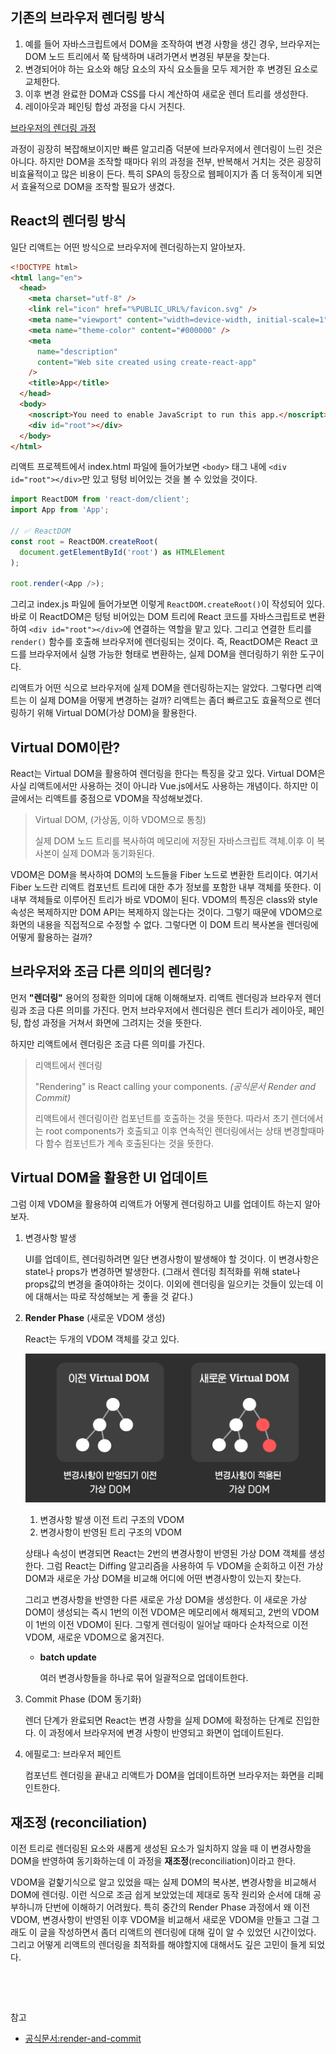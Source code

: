 ## 기존의 브라우저 렌더링 방식

1. 예를 들어 자바스크립트에서 DOM을 조작하여 변경 사항을 생긴 경우, 브라우저는 DOM 노드 트리에서 쭉 탐색하며 내려가면서 변경된 부분을 찾는다.
2. 변경되어야 하는 요소와 해당 요소의 자식 요소들을 모두 제거한 후 변경된 요소로 교체한다.
3. 이후 변경 완료한 DOM과 CSS를 다시 계산하여 새로운 렌더 트리를 생성한다.
4. 레이아웃과 페인팅 합성 과정을 다시 거친다.

[브라우저의 렌더링 과정](https://jellieblog.dev/posts/browser-rendering-process)

과정이 굉장히 복잡해보이지만 빠른 알고리즘 덕분에 브라우저에서 렌더링이 느린 것은 아니다. 하지만 DOM을 조작할 때마다 위의 과정을 전부, 반복해서 거치는 것은 굉장히 비효율적이고 많은 비용이 든다. 특히 SPA의 등장으로 웹페이지가 좀 더 동적이게 되면서 효율적으로 DOM을 조작할 필요가 생겼다.

## React의 렌더링 방식

일단 리액트는 어떤 방식으로 브라우저에 렌더링하는지 알아보자.

```html
<!DOCTYPE html>
<html lang="en">
  <head>
    <meta charset="utf-8" />
    <link rel="icon" href="%PUBLIC_URL%/favicon.svg" />
    <meta name="viewport" content="width=device-width, initial-scale=1" />
    <meta name="theme-color" content="#000000" />
    <meta
      name="description"
      content="Web site created using create-react-app"
    />
    <title>App</title>
  </head>
  <body>
    <noscript>You need to enable JavaScript to run this app.</noscript>
    <div id="root"></div>
  </body>
</html>
```

리액트 프로젝트에서 index.html 파일에 들어가보면 `<body>` 태그 내에 `<div id="root"></div>`만 있고 텅텅 비어있는 것을 볼 수 있었을 것이다.

```javascript
import ReactDOM from 'react-dom/client';
import App from 'App';

// ✅ ReactDOM
const root = ReactDOM.createRoot(
  document.getElementById('root') as HTMLElement
);

root.render(<App />);
```

그리고 index.js 파일에 들어가보면 이렇게 `ReactDOM.createRoot()`이 작성되어 있다. 바로 이 ReactDOM은 텅텅 비어있는 DOM 트리에 React 코드를 자바스크립트로 변환하여 `<div id="root"></div>`에 연결하는 역할을 맡고 있다. 그리고 연결한 트리를 `render()` 함수를 호출해 브라우저에 렌더링되는 것이다. 즉, ReactDOM은 React 코드를 브라우저에서 실행 가능한 형태로 변환하는, 실제 DOM을 렌더링하기 위한 도구이다.

리액트가 어떤 식으로 브라우저에 실제 DOM을 렌더링하는지는 알았다. 그렇다면 리액트는 이 실제 DOM을 어떻게 변경하는 걸까? 리액트는 좀더 빠르고도 효율적으로 렌더링하기 위해 Virtual DOM(가상 DOM)을 활용한다.

## Virtual DOM이란?

React는 Virtual DOM을 활용하여 렌더링을 한다는 특징을 갖고 있다. Virtual DOM은 사실 리액트에서만 사용하는 것이 아니라 Vue.js에서도 사용하는 개념이다. 하지만 이 글에서는 리액트를 중점으로 VDOM을 작성해보겠다.

> Virtual DOM, (가상돔, 이하 VDOM으로 통칭)
>
> 실제 DOM 노드 트리를 복사하여 메모리에 저장된 자바스크립트 객체.이후 이 복사본이 실제 DOM과 동기화된다.

VDOM은 DOM을 복사하여 DOM의 노드들을 Fiber 노드로 변환한 트리이다. 여기서 Fiber 노드란 리액트 컴포넌트 트리에 대한 추가 정보를 포함한 내부 객체를 뜻한다. 이 내부 객체들로 이루어진 트리가 바로 VDOM이 된다. VDOM의 특징은 class와 style 속성은 복제하지만 DOM API는 복제하지 않는다는 것이다. 그렇기 때문에 VDOM으로 화면의 내용을 직접적으로 수정할 수 없다. 그렇다면 이 DOM 트리 복사본을 렌더링에 어떻게 활용하는 걸까?

## 브라우저와 조금 다른 의미의 렌더링?

먼저 **"렌더링"** 용어의 정확한 의미에 대해 이해해보자. 리액트 렌더링과 브라우저 렌더링과 조금 다른 의미를 가진다. 먼저 브라우저에서 렌더링은 렌더 트리가 레이아웃, 페인팅, 합성 과정을 거쳐서 화면에 그려지는 것을 뜻한다.

하지만 리액트에서 렌더링은 조금 다른 의미를 가진다.

> 리액트에서 렌더링
>
> "Rendering" is React calling your components. _(공식문서 Render and Commit)_
>
> 리액트에서 렌더링이란 컴포넌트를 호출하는 것을 뜻한다. 따라서 초기 렌더에서는 root components가 호출되고 이후 연속적인 렌더링에서는 상태 변경할때마다 함수 컴포넌트가 계속 호출된다는 것을 뜻한다.

## Virtual DOM을 활용한 UI 업데이트

그럼 이제 VDOM을 활용하여 리액트가 어떻게 렌더링하고 UI를 업데이트 하는지 알아보자.

1. 변경사항 발생

   UI를 업데이트, 렌더링하려면 일단 변경사항이 발생해야 할 것이다. 이 변경사항은 state나 props가 변경하면 발생한다. (그래서 렌더링 최적화를 위해 state나 props값의 변경을 줄여야하는 것이다. 이외에 렌더링을 일으키는 것들이 있는데 이에 대해서는 따로 작성해보는 게 좋을 것 같다.)

2. **Render Phase** (새로운 VDOM 생성)

   React는 두개의 VDOM 객체를 갖고 있다.

   ![두개의 VDOM](/public/images/react/react-virtual-dom-and-rendering/virtual-dom-1.png)

   1. 변경사항 발생 이전 트리 구조의 VDOM
   2. 변경사항이 반영된 트리 구조의 VDOM

   상태나 속성이 변경되면 React는 2번의 변경사항이 반영된 가상 DOM 객체를 생성한다. 그럼 React는 Diffing 알고리즘을 사용하여 두 VDOM을 순회하고 이전 가상 DOM과 새로운 가상 DOM을 비교해 어디에 어떤 변경사항이 있는지 찾는다.

   그리고 변경사항을 반영한 다른 새로운 가상 DOM을 생성한다. 이 새로운 가상 DOM이 생성되는 즉시 1번의 이전 VDOM은 메모리에서 해제되고, 2번의 VDOM이 1번의 이전 VDOM이 된다. 그렇게 렌더링이 일어날 때마다 순차적으로 이전 VDOM, 새로운 VDOM으로 옮겨진다.

   - **batch update**

     여러 변경사항들을 하나로 묶어 일괄적으로 업데이트한다.

3. Commit Phase (DOM 동기화)

   렌더 단계가 완료되면 React는 변경 사항을 실제 DOM에 확정하는 단계로 진입한다. 이 과정에서 브라우저에 변경 사항이 반영되고 화면이 업데이트된다.

4. 에필로그: 브라우저 페인트

   컴포넌트 렌더링을 끝내고 리액트가 DOM을 업데이트하면 브라우저는 화면을 리페인트한다.

## 재조정 (reconciliation)

이전 트리로 렌더링된 요소와 새롭게 생성된 요소가 일치하지 않을 때 이 변경사항을 DOM을 반영하여 동기화하는데 이 과정을 **재조정**(reconciliation)이라고 한다.

VDOM을 겉핥기식으로 알고 있었을 때는 실제 DOM의 복사본, 변경사항을 비교해서 DOM에 렌더링. 이런 식으로 조금 쉽게 보았었는데 제대로 동작 원리와 순서에 대해 공부하니까 단번에 이해하기 어려웠다. 특히 중간의 Render Phase 과정에서 왜 이전 VDOM, 변경사항이 반영된 이후 VDOM을 비교해서 새로운 VDOM을 만들고 그걸 그래도 이 글을 작성하면서 좀더 리액트의 렌더링에 대해 깊이 알 수 있었던 시간이었다. 그리고 어떻게 리액트의 렌더링을 최적화를 해야할지에 대해서도 깊은 고민이 들게 되었다.

&nbsp;

&nbsp;

참고

- [공식문서:render-and-commit](https://react.dev/learn/render-and-commit)
